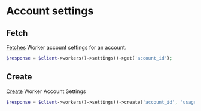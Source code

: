 # Account settings

## Fetch

[Fetches](https://developers.cloudflare.com/api/operations/worker-account-settings-fetch-worker-account-settings) Worker account settings for an account.

```php [php]
$response = $client->workers()->settings()->get('account_id');
```

## Create

[Create](https://developers.cloudflare.com/api/operations/worker-account-settings-create-worker-account-settings) Worker Account Settings

```php [php]
$response = $client->workers()->settings()->create('account_id', 'usage_model', true|false);
```